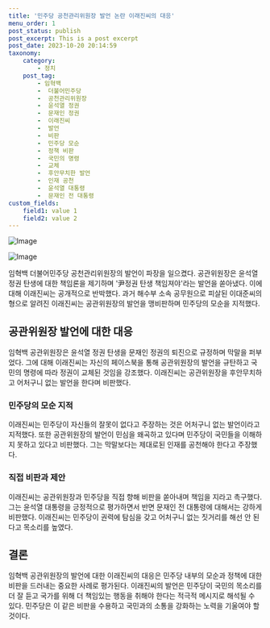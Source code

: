 ```yaml
---
title: '민주당 공천관리위원장 발언 논란 이래진씨의 대응'
menu_order: 1
post_status: publish
post_excerpt: This is a post excerpt
post_date: 2023-10-20 20:14:59
taxonomy:
    category:
        - 정치
    post_tag:
        - 임혁백
        -  더불어민주당
        -  공천관리위원장
        -  윤석열 정권
        -  문재인 정권
        -  이래진씨
        -  발언
        -  비판
        -  민주당 모순
        -  정책 비판
        -  국민의 명령
        -  교체
        -  후안무치한 발언
        -  인재 공천
        -  윤석열 대통령
        -  문재인 전 대통령
custom_fields:
    field1: value 1
    field2: value 2
---
```


![Image](https://imgnews.pstatic.net/image/029/2024/02/07/0002854057_001_20240207063501072.jpg?type=w647)

![Image](https://imgnews.pstatic.net/image/029/2024/02/07/0002854057_002_20240207063501098.jpg?type=w647)


임혁백 더불어민주당 공천관리위원장의 발언이 파장을 일으켰다. 공관위원장은 윤석열 정권 탄생에 대한 책임론을 제기하며 '尹정권 탄생 책임져야'라는 발언을 쏟아냈다. 이에 대해 이래진씨는 공개적으로 반박했다. 과거 해수부 소속 공무원으로 피살된 이대준씨의 형으로 알려진 이래진씨는 공관위원장의 발언을 맹비판하며 민주당의 모순을 지적했다.

## 공관위원장 발언에 대한 대응
임혁백 공관위원장은 윤석열 정권 탄생을 문재인 정권의 퇴진으로 규정하며 막말을 퍼부었다. 그에 대해 이래진씨는 자신의 페이스북을 통해 공관위원장의 발언을 규탄하고 국민의 명령에 따라 정권이 교체된 것임을 강조했다. 이래진씨는 공관위원장을 후안무치하고 어처구니 없는 발언을 한다며 비판했다.

### 민주당의 모순 지적
이래진씨는 민주당이 자신들의 잘못이 없다고 주장하는 것은 어처구니 없는 발언이라고 지적했다. 또한 공관위원장의 발언이 민심을 왜곡하고 있다며 민주당이 국민들을 이해하지 못하고 있다고 비판했다. 그는 막말보다는 제대로된 인재를 공천해야 한다고 주장했다.

### 직접 비판과 제안
이래진씨는 공관위원장과 민주당을 직접 향해 비판을 쏟아내며 책임을 지라고 촉구했다. 그는 윤석열 대통령을 긍정적으로 평가하면서 반면 문재인 전 대통령에 대해서는 강하게 비판했다. 이래진씨는 민주당이 권력에 탐심을 갖고 어처구니 없는 짓거리를 해선 안 된다고 목소리를 높였다.

## 결론
임혁백 공관위원장의 발언에 대한 이래진씨의 대응은 민주당 내부의 모순과 정책에 대한 비판을 드러내는 중요한 사례로 평가된다. 이래진씨의 발언은 민주당이 국민의 목소리를 더 잘 듣고 국가를 위해 더 책임있는 행동을 취해야 한다는 적극적 메시지로 해석될 수 있다. 민주당은 이 같은 비판을 수용하고 국민과의 소통을 강화하는 노력을 기울여야 할 것이다.
